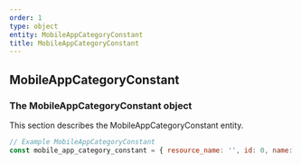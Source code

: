```yaml
---
order: 1
type: object
entity: MobileAppCategoryConstant
title: MobileAppCategoryConstant
---
```


## MobileAppCategoryConstant

### The MobileAppCategoryConstant object

This section describes the MobileAppCategoryConstant entity.

```javascript
// Example MobileAppCategoryConstant
const mobile_app_category_constant = { resource_name: '', id: 0, name: '/' }
```
